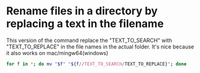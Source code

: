 # Rename files in a directory by replacing a text in the filename #

This version of the command replace the "TEXT_TO_SEARCH" with "TEXT_TO_REPLACE" in the file names in the actual folder.
It's nice because it also works on mac/mingw64(windows)

```bash
for f in *; do mv "$f" "${f//TEXT_TO_SEARCH/TEXT_TO_REPLACE}"; done
```